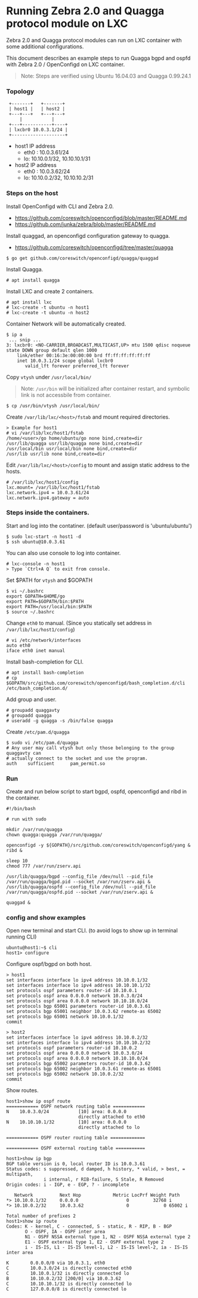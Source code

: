 # Running Zebra 2.0 and Quagga protocol module on LXC

Zebra 2.0 and Quagga protocol modules can run on LXC container with some additional configurations.

This document describes an example steps to run Quagga bgpd and ospfd with Zebra 2.0 / OpenConfigd on LXC container.

> Note: Steps are verified using Ubuntu 16.04.03 and Quagga 0.99.24.1

### Topology

```
 +-------+   +-------+
 | host1 |   | host2 |
 +---+---+   +---+---+
     |           |
 +---+-----------+----+
 | lxcbr0 10.0.3.1/24 |
 +--------------------+
```

* host1 IP address
    * eth0 : 10.0.3.61/24
    * lo: 10.10.0.1/32, 10.10.10.1/31
* host2 IP address
    * eth0 : 10.0.3.62/24
    * lo: 10.10.0.2/32, 10.10.10.2/31

### Steps on the host

Install OpenConfigd with CLI and Zebra 2.0.

* https://github.com/coreswitch/openconfigd/blob/master/README.md
* https://github.com/junka/zebra/blob/master/README.md

Install quaggad, an openconfigd configuration gateway to quagga.

* https://github.com/coreswitch/openconfigd/tree/master/quagga

```
$ go get github.com/coreswitch/openconfigd/quagga/quaggad
```

Install Quagga.

```
# apt install quagga
```

Install LXC and create 2 containers.

```
# apt install lxc
# lxc-create -t ubuntu -n host1
# lxc-create -t ubuntu -n host2
```

Container Network will be automatically created.

```
$ ip a
 ... snip ...
3: lxcbr0: <NO-CARRIER,BROADCAST,MULTICAST,UP> mtu 1500 qdisc noqueue state DOWN group default qlen 1000
    link/ether 00:16:3e:00:00:00 brd ff:ff:ff:ff:ff:ff
    inet 10.0.3.1/24 scope global lxcbr0
       valid_lft forever preferred_lft forever
```

Copy `vtysh` under `/usr/local/bin/`
> Note: `/usr/bin` will be initialized after container restart, and symbolic link is not accessbile from container.

```
$ cp /usr/bin/vtysh /usr/local/bin/
```

Create `/var/lib/lxc/<host>/fstab` and mount required directories.

```
> Example for host1
# vi /var/lib/lxc/host1/fstab
/home/<user>/go home/ubuntu/go none bind,create=dir
/usr/lib/quagga usr/lib/quagga none bind,create=dir
/usr/local/bin usr/local/bin none bind,create=dir
/usr/lib usr/lib none bind,create=dir
```

Edit `/var/lib/lxc/<host>/config` to mount and assign static address to the hosts.

```
# /var/lib/lxc/host1/config
lxc.mount= /var/lib/lxc/host1/fstab
lxc.network.ipv4 = 10.0.3.61/24
lxc.network.ipv4.gateway = auto
```

### Steps inside the containers.

Start and log into the contatiner. (default user/password is 'ubuntu/ubuntu')

```
$ sudo lxc-start -n host1 -d
$ ssh ubuntu@10.0.3.61
```

You can also use console to log into container.

```
# lxc-console -n host1
> Type `Ctrl+A Q` to exit from console.
```

Set $PATH for `vtysh` and $GOPATH

```
$ vi ~/.bashrc
export GOPATH=$HOME/go
export PATH=$GOPATH/bin:$PATH
export PATH=/usr/local/bin:$PATH
$ source ~/.bashrc
```

Change `eth0` to manual. (Since you statically set address in `/var/lib/lxc/host1/config`)
```
# vi /etc/network/interfaces
auto eth0
iface eth0 inet manual
```

Install bash-completion for CLI.

```
# apt install bash-completion
# cp $GOPATH/src/github.com/coreswitch/openconfigd/bash_completion.d/cli /etc/bash_completion.d/
```

Add group and user.

```
# groupadd quaggavty
# groupadd quagga
# useradd -g quagga -s /bin/false quagga
```

Create `/etc/pam.d/quagga`

```
$ sudo vi /etc/pam.d/quagga
# Any user may call vtysh but only those belonging to the group quaggavty can
# actually connect to the socket and use the program.
auth    sufficient      pam_permit.so
```


### Run

Create and run below script to start bgpd, ospfd, openconfigd and ribd in the container.

```
#!/bin/bash

# run with sudo

mkdir /var/run/quagga
chown quagga:quagga /var/run/quagga/

openconfigd -y ${GOPATH}/src/github.com/coreswitch/openconfigd/yang &
ribd &

sleep 10
chmod 777 /var/run/zserv.api

/usr/lib/quagga/bgpd --config_file /dev/null --pid_file /var/run/quagga/bgpd.pid --socket /var/run/zserv.api &
/usr/lib/quagga/ospfd --config_file /dev/null --pid_file /var/run/quagga/ospfd.pid --socket /var/run/zserv.api &

quaggad &
```

### config and show examples

Open new terminal and start CLI. (to avoid logs to show up in terminal running CLI)

```
ubuntu@host1:~$ cli
host1> configure
```

Configure ospf/bgpd on both host.

```
> host1
set interfaces interface lo ipv4 address 10.10.0.1/32
set interfaces interface lo ipv4 address 10.10.10.1/32
set protocols ospf parameters router-id 10.10.0.1
set protocols ospf area 0.0.0.0 network 10.0.3.0/24
set protocols ospf area 0.0.0.0 network 10.10.10.0/24
set protocols bgp 65001 parameters router-id 10.0.3.61
set protocols bgp 65001 neighbor 10.0.3.62 remote-as 65002
set protocols bgp 65001 network 10.10.0.1/32
commit

> host2
set interfaces interface lo ipv4 address 10.10.0.2/32
set interfaces interface lo ipv4 address 10.10.10.2/32
set protocols ospf parameters router-id 10.10.0.2
set protocols ospf area 0.0.0.0 network 10.0.3.0/24
set protocols ospf area 0.0.0.0 network 10.10.10.0/24
set protocols bgp 65002 parameters router-id 10.0.3.62
set protocols bgp 65002 neighbor 10.0.3.61 remote-as 65001
set protocols bgp 65002 network 10.10.0.2/32
commit
```

Show routes.

```
host1>show ip ospf route
============ OSPF network routing table ============
N    10.0.3.0/24           [10] area: 0.0.0.0
                           directly attached to eth0
N    10.10.10.1/32         [10] area: 0.0.0.0
                           directly attached to lo

============ OSPF router routing table =============

============ OSPF external routing table ===========

host1>show ip bgp
BGP table version is 0, local router ID is 10.0.3.61
Status codes: s suppressed, d damped, h history, * valid, > best, = multipath,
              i internal, r RIB-failure, S Stale, R Removed
Origin codes: i - IGP, e - EGP, ? - incomplete

   Network          Next Hop            Metric LocPrf Weight Path
*> 10.10.0.1/32     0.0.0.0                  0         32768 i
*> 10.10.0.2/32     10.0.3.62                0             0 65002 i

Total number of prefixes 2
host1>show ip route
Codes: K - kernel, C - connected, S - static, R - RIP, B - BGP
       O - OSPF, IA - OSPF inter area
       N1 - OSPF NSSA external type 1, N2 - OSPF NSSA external type 2
       E1 - OSPF external type 1, E2 - OSPF external type 2
       i - IS-IS, L1 - IS-IS level-1, L2 - IS-IS level-2, ia - IS-IS inter area

K        0.0.0.0/0 via 10.0.3.1, eth0
C        10.0.3.0/24 is directly connected eth0
C        10.10.0.1/32 is directly connected lo
B        10.10.0.2/32 [200/0] via 10.0.3.62
C        10.10.10.1/32 is directly connected lo
C        127.0.0.0/8 is directly connected lo
```
